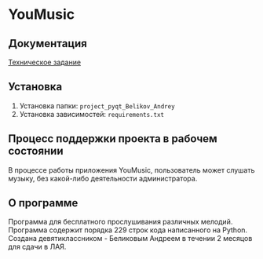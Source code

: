 # YouMusic

## Документация
[Техническое задание](materials/technical_specification.md)

## Установка
1. Установка папки:
```project_pyqt_Belikov_Andrey```
2. Установка зависимостей: 
```requirements.txt```

## Процесс поддержки проекта в рабочем состоянии
В процессе работы приложения YouMusic, пользователь может слушать
музыку, без какой-либо деятельности администратора.

## О программе
Программа для бесплатного прослушивания различных мелодий.
Программа содержит порядка 229 строк кода написанного на Python.
Создана девятиклассником - Беликовым Андреем в течении 2 месяцов для сдачи в ЛАЯ.
